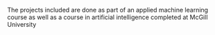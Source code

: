 The projects included are done as part
of an applied machine learning course
as well as a course in artificial intelligence
completed at McGill University
